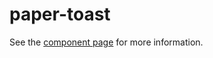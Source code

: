 paper-toast
============

See the [component page](https://www.polymer-project.org/0.5/docs/elements/paper-toast.html) for more information.
